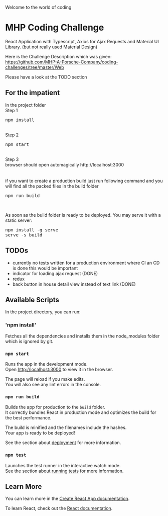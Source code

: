 Welcome to the world of coding

# MHP Coding Challenge

React Application with Typescript, Axios for Ajax Requests and Material UI Library. (but not really used Material Design)

Here is the Challenge Description which was given:<br/>
https://github.com/MHP-A-Porsche-Company/coding-challenges/tree/master/Web

Please have a look at the TODO section

## For the impatient

In the project folder <br/>
Step 1 <pre>npm install</pre> <br/>
Step 2 <pre>npm start</pre> <br/>
Step 3 <br/>
browser should open automagically http://localhost:3000 <br/>
<br/>
<br/>
if you want to create a production build just run following command and you will find all the packed files in the build folder<br/>
<pre>npm run build </pre><br/>

As soon as the build folder is ready to be deployed.
You may serve it with a static server:

<pre>
npm install -g serve
serve -s build
</pre>


## TODOs
- currently no tests written for a production environment where CI an CD is done this would be important
- indicator for loading ajax request (DONE)
- redux
- back button in house detail view instead of text link (DONE)


## Available Scripts

In the project directory, you can run:

### 'npm install'

Fetches all the dependencies and installs them in the node_modules folder which is ignored by git.

### `npm start`

Runs the app in the development mode.<br />
Open [http://localhost:3000](http://localhost:3000) to view it in the browser.

The page will reload if you make edits.<br />
You will also see any lint errors in the console.

### `npm run build`

Builds the app for production to the `build` folder.<br />
It correctly bundles React in production mode and optimizes the build for the best performance.

The build is minified and the filenames include the hashes.<br />
Your app is ready to be deployed!

See the section about [deployment](https://facebook.github.io/create-react-app/docs/deployment) for more information.


### `npm test`

Launches the test runner in the interactive watch mode.<br />
See the section about [running tests](https://facebook.github.io/create-react-app/docs/running-tests) for more information.


## Learn More

You can learn more in the [Create React App documentation](https://facebook.github.io/create-react-app/docs/getting-started).

To learn React, check out the [React documentation](https://reactjs.org/).
